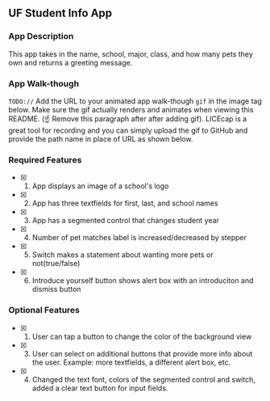 ## UF Student Info App

### App Description

This app takes in the name, school, major, class, and how many pets they own and returns a greeting message.

### App Walk-though

`TODO://` Add the URL to your animated app walk-though `gif` in the image tag below. Make sure the gif actually renders and animates when viewing this README. (☝️ Remove this paragraph after after adding gif). LICEcap is a great tool for recording and you can simply upload the gif to GitHub and provide the path name in place of URL as shown below.

<!-- <img src="YOUR_GIF_URL_HERE" width=200><br> OR <img src="YOUR_GIF_PATH" width=200><br> -->


### Required Features

- [x] 1. App displays an image of a school's logo
- [x] 2. App has three textfields for first, last, and school names
- [x] 3. App has a segmented control that changes student year
- [x] 4. Number of pet matches label is increased/decreased by stepper
- [x] 5. Switch makes a statement about wanting more pets or not(true/false) 
- [x] 6. Introduce yourself button shows alert box with an introduciton and dismiss button

### Optional Features

- [x] 1. User can tap a button to change the color of the background view
- [x] 3. User can select on additional buttons that provide more info about the user. Example: more textfields, a different alert box, etc.
- [x] 4. Changed the text font, colors of the segmented control and switch, added a clear text button for input fields. 
